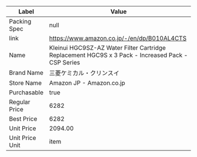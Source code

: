| Label           | Value                                                                                             |
| --------------- | ------------------------------------------------------------------------------------------------- |
| Packing Spec    | null                                                                                              |
| link            | https://www.amazon.co.jp/-/en/dp/B010AL4CTS                                                       |
| Name            | Kleinui HGC9SZ-AZ Water Filter Cartridge Replacement HGC9S x 3 Pack - Increased Pack - CSP Series |
| Brand Name      | 三菱ケミカル・クリンスイ                                                                                      |
| Store Name      | Amazon JP - Amazon.co.jp                                                                          |
| Purchasable     | true                                                                                              |
| Regular Price   | 6282                                                                                              |
| Best Price      | 6282                                                                                              |
| Unit Price      | 2094.00                                                                                           |
| Unit Price Unit | item                                                                                              |
